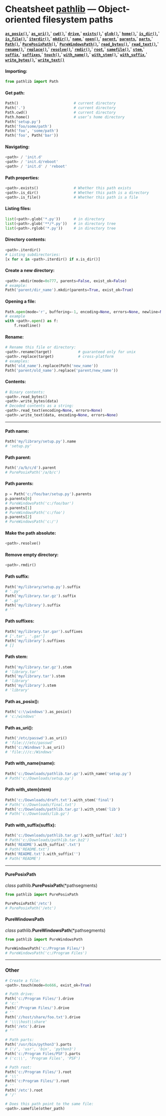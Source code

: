 # Cheatsheet [pathlib](https://docs.python.org/3/library/pathlib.html) — Object-oriented filesystem paths

**[`as_posix()`](#path-as_posix)**__,__'
**[`as_uri()`](#path-as_uri)**__,__'
**[`cwd()`](#get-path)**__,__'
**[`drive`](#other)**__,__'
**[`exists()`](#path-properties)**__,__'
**[`glob()`](#listing-files)**__,__'
**[`home()`](#get-path)**__,__'
**[`is_dir()`](#path-properties)**__,__'
**[`is_file()`](#path-properties)**__,__'
**[`iterdir()`](#directory-contents)**__,__'
**[`mkdir()`](#create-a-new-directory)**__,__'
**[`name`](#path-name)**__,__'
**[`open()`](#opening-a-file)**__,__'
**[`parent`](#path-parent)**__,__'
**[`parents`](#path-parents)**__,__'
**[`parts`](#other)**__,__'
**[`Path()`](#get-path)**__,__'
**[`PurePosixPath()`](#pureposixpath)**__,__'
**[`PureWindowsPath()`](#purewindowspath)**__,__'
**[`read_bytes()`](#contents)**__,__'
**[`read_text()`](#contents)**__,__'
**[`rename()`](#rename)**__,__'
**[`replace()`](#rename)**__,__'
**[`resolve()`](#make-the-path-absolute)**__,__'
**[`rmdir()`](#remove-empty-directory)**__,__'
**[`root`](#other)**__,__'
**[`samefile()`](#other)**__,__'
**[`stem`](#path-stem)**__,__'
**[`suffix`](#path-suffix)**__,__'
**[`suffixes`](#path-suffixes)**__,__'
**[`touch()`](#other)**__,__'
**[`with_name()`](#path-with_namename)**__,__'
**[`with_stem()`](#path-with_stemstem)**__,__'
**[`with_suffix`](#path-with_suffixsuffix)**__,__'
**[`write_bytes()`](#contents)**__,__'
**[`write_text()`](#contents)**

#### Importing:
```python
from pathlib import Path
```

#### Get path:
```python
Path()                         # current directory
Path('.')                      # current directory
Path.cwd()                     # current directory
Path.home()                    # user’s home directory
Path('setup.py')
Path('foo/some/path')
Path('foo', 'some/path')
Path('foo', Path('bar'))
```

#### Navigating:
```python
<path> / 'init.d'
<path> / 'init.d/reboot'
<path> / 'init.d' / 'reboot'
```

#### Path properties:
```python
<path>.exists()                # Whether this path exists
<path>.is_dir()                # Whether this path is a directory
<path>.is_file()               # Whether this path is a file
```

#### Listing files:
```python
list(<path>.glob('*.py'))      # in directory
list(<path>.glob('**/*.py'))   # in directory tree
list(<path>.rglob('*.py'))     # in directory tree
```

#### Directory contents:
```python
<path>.iterdir()
# Listing subdirectories:
[x for x in <path>.iterdir() if x.is_dir()]
```

#### Create a new directory:
```python
<path>.mkdir(mode=0o777, parents=False, exist_ok=False)
# example:
Path('parent/dir_name').mkdir(parents=True, exist_ok=True)
```

#### Opening a file:
```python
Path.open(mode='r', buffering=-1, encoding=None, errors=None, newline=None)
# example
with <path>.open() as f:
    f.readline()
```

#### Rename:

```python
# Rename this file or directory:
<path>.rename(target)            # guaranteed only for unix
<path>.replace(target)           # cross-platform
# examples:
Path('old_name').replace(Path('new_name'))
Path('parent/old_name').replace('parent/new_name'))
```

#### Contents:

```python
# Binary contents:
<path>.read_bytes()
<path>.write_bytes(data)
# Decoded contents as a string:
<path>.read_text(encoding=None, errors=None)
<path>.write_text(data, encoding=None, errors=None)
```

---

#### Path name:
```python
Path('my/library/setup.py').name
# 'setup.py'
```

#### Path parent:
```python
Path('/a/b/c/d').parent
# PurePosixPath('/a/b/c')
```

#### Path parents:
```python
p = Path('c:/foo/bar/setup.py').parents
p.parents[0]
# PureWindowsPath('c:/foo/bar')
p.parents[1]
# PureWindowsPath('c:/foo')
p.parents[2]
# PureWindowsPath('c:/')
```

#### Make the path absolute:
```python
<path>.resolve()
```

#### Remove empty directory:
```python
<path>.rmdir()
```

#### Path suffix:
```python
Path('my/library/setup.py').suffix
# '.py'
Path('my/library.tar.gz').suffix
# '.gz'
Path('my/library').suffix
# ''
```

#### Path suffixes:
```python
Path('my/library.tar.gar').suffixes
# ['.tar', '.gar']
Path('my/library').suffixes
# []
```

#### Path stem:
```python
Path('my/library.tar.gz').stem
# 'library.tar'
Path('my/library.tar').stem
# 'library'
Path('my/library').stem
# 'library'
```

#### Path as_posix():
```python
Path('c:\\windows').as_posix()
# 'c:/windows'
```

#### Path as_uri():
```python
Path('/etc/passwd').as_uri()
# 'file:///etc/passwd'
Path('c:/Windows').as_uri()
# 'file:///c:/Windows'
```

#### Path with_name(name):
```python
Path('c:/Downloads/pathlib.tar.gz').with_name('setup.py')
# Path('c:/Downloads/setup.py')
```

#### Path with_stem(stem)
```python
Path('c:/Downloads/draft.txt').with_stem('final')
# Path('c:/Downloads/final.txt')
Path('c:/Downloads/pathlib.tar.gz').with_stem('lib')
# Path('c:/Downloads/lib.gz')
```

#### Path with_suffix(suffix):
```python
Path('c:/Downloads/pathlib.tar.gz').with_suffix('.bz2')
# Path('c:/Downloads/pathlib.tar.bz2')
Path('README').with_suffix('.txt')
# Path('README.txt')
Path('README.txt').with_suffix('')
# Path('README')
```

---

#### PurePosixPath
*class* pathlib.**PurePosixPath**(*pathsegments)
```python
from pathlib import PurePosixPath

PurePosixPath('/etc')
# PurePosixPath('/etc')
```

#### PureWindowsPath
*class* pathlib.**PureWindowsPath**(*pathsegments)

```python
from pathlib import PureWindowsPath

PureWindowsPath('c:/Program Files/')
# PureWindowsPath('c:/Program Files')
```

---

### Other

```python
# Create a file:
<path>.touch(mode=0o666, exist_ok=True)
```

```python
# Path drive:
Path('c:/Program Files/').drive
# 'c:'
Path('/Program Files/').drive
# ''
Path('//host/share/foo.txt').drive
# '\\\\host\\share'
Path('/etc').drive
# ''
```

```python
# Path parts:
Path('/usr/bin/python3').parts
# ('/', 'usr', 'bin', 'python3')
Path('c:/Program Files/PSF').parts
# ('c:\\', 'Program Files', 'PSF')
```

```python
# Path root:
Path('c:/Program Files/').root
# '\\'
Path('c:Program Files/').root
# ''
Path('/etc').root
# '/'
```

```python
# Does this path point to the same file:
<path>.samefile(other_path)
```
